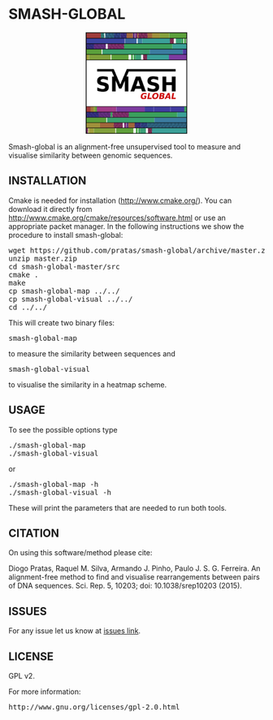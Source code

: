 # SMASH-GLOBAL #

<p align="center"><img src="imgs/logo.png" 
alt="smash-global" width="200" height="200" border="0" /></p>

Smash-global is an alignment-free unsupervised tool to measure and visualise similarity between genomic sequences.

## INSTALLATION ##

Cmake is needed for installation (http://www.cmake.org/). You can download it directly from http://www.cmake.org/cmake/resources/software.html or use an appropriate packet manager. In the following instructions we show the procedure to install smash-global:
<pre>
wget https://github.com/pratas/smash-global/archive/master.zip
unzip master.zip
cd smash-global-master/src
cmake .
make
cp smash-global-map ../../
cp smash-global-visual ../../
cd ../../
</pre>
This will create two binary files: 
<pre>
smash-global-map 
</pre>
to measure the similarity between sequences and
<pre>
smash-global-visual
</pre>
to visualise the similarity in a heatmap scheme.

## USAGE ##

To see the possible options type
<pre>
./smash-global-map
./smash-global-visual
</pre>
or
<pre>
./smash-global-map -h
./smash-global-visual -h
</pre>
These will print the parameters that are needed to run both tools.

## CITATION ##

On using this software/method please cite:

Diogo Pratas, Raquel M. Silva, Armando J. Pinho, Paulo J. S. G. Ferreira. An alignment-free method to find and visualise rearrangements between pairs of DNA sequences. Sci. Rep. 5, 10203; doi: 10.1038/srep10203 (2015).

## ISSUES ##

For any issue let us know at [issues link](https://github.com/pratas/smash-global/issues).

## LICENSE ##

GPL v2.

For more information:
<pre>http://www.gnu.org/licenses/gpl-2.0.html</pre>

